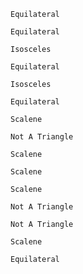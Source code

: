     Equilateral

    Equilateral

    Isosceles

    Equilateral

    Isosceles

    Equilateral

    Scalene

    Not A Triangle

    Scalene

    Scalene

    Scalene

    Not A Triangle

    Not A Triangle

    Scalene

    Equilateral